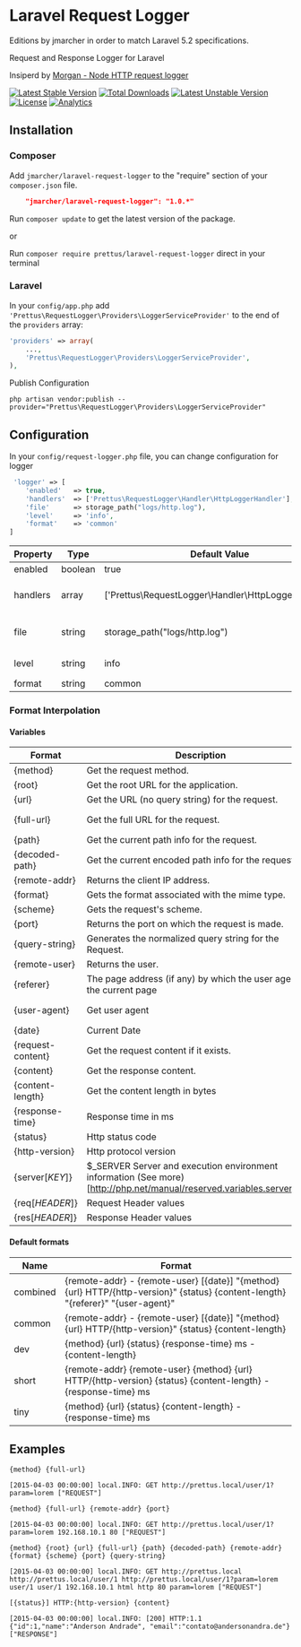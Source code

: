 # Laravel Request Logger
Editions by jmarcher in order to match Laravel 5.2 specifications.

Request and Response Logger for Laravel

Insiperd by [Morgan - Node HTTP request logger](https://github.com/expressjs/morgan)

[![Latest Stable Version](https://poser.pugx.org/prettus/laravel-request-logger/v/stable.svg)](https://packagist.org/packages/jmarcher/laravel-request-logger) [![Total Downloads](https://poser.pugx.org/prettus/laravel-request-logger/downloads.svg)](https://packagist.org/packages/prettus/laravel-request-logger) [![Latest Unstable Version](https://poser.pugx.org/prettus/laravel-request-logger/v/unstable.svg)](https://packagist.org/packages/prettus/laravel-request-logger) [![License](https://poser.pugx.org/prettus/laravel-request-logger/license.svg)](https://packagist.org/packages/prettus/laravel-request-logger)
[![Analytics](https://ga-beacon.appspot.com/UA-61050740-1/laravel-request-logger/readme)](https://packagist.org/packages/prettus/laravel-request-logger)

## Installation

### Composer

Add `jmarcher/laravel-request-logger` to the "require" section of your `composer.json` file.

```json
	"jmarcher/laravel-request-logger": "1.0.*"
```

Run `composer update` to get the latest version of the package.

or 

Run `composer require prettus/laravel-request-logger` direct in your terminal

### Laravel

In your `config/app.php` add `'Prettus\RequestLogger\Providers\LoggerServiceProvider'` to the end of the `providers` array:

```php
'providers' => array(
    ...,
    'Prettus\RequestLogger\Providers\LoggerServiceProvider',
),
```

Publish Configuration

```shell
php artisan vendor:publish --provider="Prettus\RequestLogger\Providers\LoggerServiceProvider"
```

## Configuration

In your `config/request-logger.php` file, you can change configuration for logger

```php
 'logger' => [
    'enabled'   => true,
    'handlers'  => ['Prettus\RequestLogger\Handler\HttpLoggerHandler'],
    'file'      => storage_path("logs/http.log"),
    'level'     => 'info',
    'format'    => 'common'
]
```

| Property | Type       | Default Value                                         | Description |
|----------|------------|-------------------------------------------------------|-------------|
| enabled  | boolean    | true                                                  | Enable or disable log http |
| handlers | array      | ['Prettus\RequestLogger\Handler\HttpLoggerHandler']   | Instance of the `Monolog\Handler\HandlerInterface`. (See more)[https://github.com/Seldaek/monolog#handlers] |
| file     | string     | storage_path("logs/http.log")                         | If you are using `Prettus\RequestLogger\Handler\HttpLoggerHandler`, you can set the file will be saved walk logs |
| level    | string     | info                                                  | Level logger write: [notice, info, debug, emergency, alert, critical, error, warning] |
| format   | string     | common                                                | Format for the log record |



### Format Interpolation

#### Variables

| Format         | Description                                                           | Exemple                                 |
|----------------|-----------------------------------------------------------------------|-----------------------------------------|
| {method}       | Get the request method.                                               | PUT                                     |
| {root}         | Get the root URL for the application.                                 | http://prettus.local                    |
| {url}          | Get the URL (no query string) for the request.                        | http://prettus.local/users              |
| {full-url}      | Get the full URL for the request.                                     | http://prettus.local/users?search=lorem |
| {path}         | Get the current path info for the request.                            | /users                                  |
| {decoded-path}  | Get the current encoded path info for the request.                    | /users                                  |
| {remote-addr}  | Returns the client IP address.                                        | 192.168.10.1                            |
| {format}       | Gets the format associated with the mime type.                        | html                                    |
| {scheme}       | Gets the request's scheme.                                            | http                                    |
| {port}         | Returns the port on which the request is made.                        | 80                                      |
| {query-string} | Generates the normalized query string for the Request.                | ?search=lorem                           |
| {remote-user}  | Returns the user.                                                     |                                         |
| {referer}      | The page address (if any) by which the user agent to the current page |                                         |
| {user-agent}   | Get user agent                                                        | Mozilla/5.0 (Windows NT 6.3; WOW64)     |
| {date}         | Current Date                                                          | 2015-04-05 14:00:00                     |
| {request-content}        | Get the request content if it exists.       | {json:response} |
| {content}        | Get the response content.       | {json:response} |
| {content-length} | Get the content length in bytes | 4863   |
| {response-time}  | Response time in ms             | 231             |
| {status}         | Http status code                | 200             |
| {http-version}   | Http protocol version           | 1.1             |
| {server[*KEY*]}   | $_SERVER Server and execution environment information (See more)[http://php.net/manual/reserved.variables.server.php]          |              |
| {req[*HEADER*]}   | Request Header values |              |
| {res[*HEADER*]}   | Response Header values |              |



#### Default formats

| Name      | Format                                                                                                                                |
|-----------|---------------------------------------------------------------------------------------------------------------------------------------|
| combined  | {remote-addr} - {remote-user} [{date}] "{method} {url} HTTP/{http-version}" {status} {content-length} "{referer}" "{user-agent}"     |
| common    | {remote-addr} - {remote-user} [{date}] "{method} {url} HTTP/{http-version}" {status} {content-length}                                 |
| dev       | {method} {url} {status} {response-time} ms - {content-length}                                                                         |
| short     | {remote-addr} {remote-user} {method} {url} HTTP/{http-version} {status} {content-length} - {response-time} ms                         |
| tiny      | {method} {url} {status} {content-length} - {response-time} ms                                                                         |


## Examples

`{method} {full-url}` 

```
[2015-04-03 00:00:00] local.INFO: GET http://prettus.local/user/1?param=lorem ["REQUEST"]
```

`{method} {full-url} {remote-addr} {port}` 

```
[2015-04-03 00:00:00] local.INFO: GET http://prettus.local/user/1?param=lorem 192.168.10.1 80 ["REQUEST"]
```

`{method} {root} {url} {full-url} {path} {decoded-path} {remote-addr} {format} {scheme} {port} {query-string}` 

```
[2015-04-03 00:00:00] local.INFO: GET http://prettus.local http://prettus.local/user/1 http://prettus.local/user/1?param=lorem user/1 user/1 192.168.10.1 html http 80 param=lorem ["REQUEST"]
```

`[{status}] HTTP:{http-version} {content}`

```
[2015-04-03 00:00:00] local.INFO: [200] HTTP:1.1 {"id":1,"name":"Anderson Andrade", "email":"contato@andersonandra.de"} ["RESPONSE"]
```